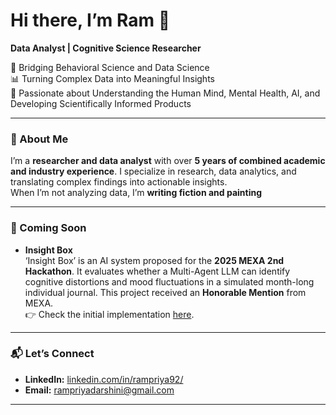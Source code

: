 # Hi there, I’m Ram 👋  

**Data Analyst | Cognitive Science Researcher**  

🔬 Bridging Behavioral Science and Data Science  
📊 Turning Complex Data into Meaningful Insights  
🧠 Passionate about Understanding the Human Mind, Mental Health, AI, and Developing Scientifically Informed Products  

---

### 🧠 About Me  

I’m a **researcher and data analyst** with over **5 years of combined academic and industry experience**. I specialize in research, data analytics, and translating complex findings into actionable insights.  
When I’m not analyzing data, I’m **writing fiction and painting** 

---

### 🚀 Coming Soon  

- **Insight Box**  
  ‘Insight Box’ is an AI system proposed for the **2025 MEXA 2nd Hackathon**. It evaluates whether a Multi-Agent LLM can identify cognitive distortions and mood fluctuations in a simulated month-long individual journal. This project received an **Honorable Mention** from MEXA.  
  👉 Check the initial implementation [here](https://github.com/Rampriya92/Mexa-2nd-Hackathon-2025).  

---

### 📬 Let’s Connect  

- **LinkedIn:** [linkedin.com/in/rampriya92/](https://www.linkedin.com/in/rampriya92/)  
- **Email:** [rampriyadarshini@gmail.com](mailto:rampriyadarshini@gmail.com)  

---



